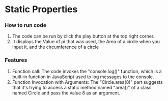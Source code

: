 # Static Properties

### How to run code
1. The code can be run by click the play button at the top right corner.
2. It displays the Value of pi that was used, the Area of a circle when you input it, and the circumference of a circle

### Features
1. Function call: The code invokes the "console.log()" function, which is a built-in function in JavaScript used to log messages to the console.
2. Function Invocation with Arguments: The "Circle.area(8)" part suggests that it's trying to access a static method named "area()" of a class named Circle and pass the value 8 as an argument.